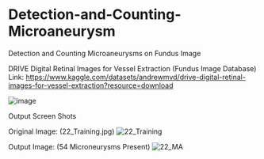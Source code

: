 # Detection-and-Counting-Microaneurysm
Detection and Counting Microaneurysms on Fundus Image

DRIVE Digital Retinal Images for Vessel Extraction (Fundus Image Database)
Link: https://www.kaggle.com/datasets/andrewmvd/drive-digital-retinal-images-for-vessel-extraction?resource=download

![image](https://user-images.githubusercontent.com/94129924/223029868-a28b0735-4073-47df-a7d7-097618c4c464.png)


Output Screen Shots

Original Image: (22_Training.jpg)
![22_Training](https://user-images.githubusercontent.com/94129924/223030134-2c617a5d-dea5-48e7-8f31-3db7c6764335.jpg)

Output Image: (54 Microneurysms Present)
![22_MA](https://user-images.githubusercontent.com/94129924/223030213-2ebd50b4-d197-439b-b232-674eb3b0e21b.png)



